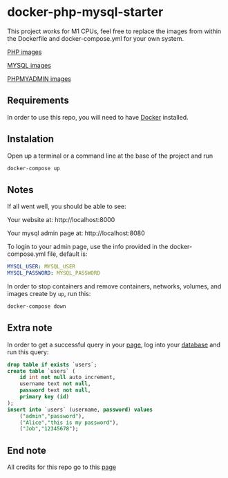 # docker-php-mysql-starter

This project works for M1 CPUs, feel free to replace the images from within the Dockerfile and docker-compose.yml for
your own system.

[PHP images](https://hub.docker.com/_/php?tab=tags)

[MYSQL images](https://hub.docker.com/_/mysql?tab=tags)

[PHPMYADMIN images](https://hub.docker.com/_/phpmyadmin?tab=tags)

## Requirements
In order to use this repo, you will need to have [Docker](https://www.docker.com/products/docker-desktop/) installed.

## Instalation

Open up a terminal or a command line at the base of the project and run
```bash
docker-compose up
```

## Notes

If all went well, you should be able to see:

Your website at: http://localhost:8000

Your mysql admin page at: http://localhost:8080

To login to your admin page, use the info provided in the docker-compose.yml file, default is:
```yml
MYSQL_USER: MYSQL_USER
MYSQL_PASSWORD: MYSQL_PASSWORD
```

In order to stop containers and remove containers, networks, volumes, and images create by `up`, run this:

```bash
docker-compose down
```

## Extra note
In order to get a successful query in your [page](http://localhost:8000), log into your [database](http://localhost:8080) and run this query:
```sql
drop table if exists `users`;
create table `users` (
    id int not null auto_increment,
    username text not null,
    password text not null,
    primary key (id)
);
insert into `users` (username, password) values
    ("admin","password"),
    ("Alice","this is my password"),
    ("Job","12345678");
```

## End note

All credits for this repo go to this [page](https://www.section.io/engineering-education/dockerized-php-apache-and-mysql-container-development-environment/)
